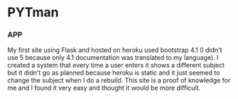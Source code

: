 # PYTman

### APP
My first site using Flask and hosted on heroku used bootstrap 4.1 (I didn't use 5 because only 4.1 documentation was translated to my language). I created a system that every time a user enters it shows a different subject but it didn't go as planned because heroku is static and it just seemed to change the subject when I do a rebuild. This site is a proof of knowledge for me and I found it very easy and thought it would be more difficult.
